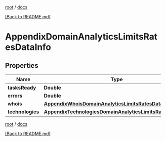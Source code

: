 [root](./../ "root") / [docs](./ "docs")

[[Back to README.md]](./../README.md "[Back to README.md]")

# AppendixDomainAnalyticsLimitsRatesDataInfo

## Properties

| Name | Type | Description | Notes |
|------------ | ------------- | ------------- | -------------|
|**tasksReady** | **Double** |  |  [optional] |
|**errors** | **Double** |  |  [optional] |
|**whois** | [**AppendixWhoisDomainAnalyticsLimitsRatesDataInfo**](AppendixWhoisDomainAnalyticsLimitsRatesDataInfo.md) |  |  [optional] |
|**technologies** | [**AppendixTechnologiesDomainAnalyticsLimitsRatesDataInfo**](AppendixTechnologiesDomainAnalyticsLimitsRatesDataInfo.md) |  |  [optional] |

[root](./../ "root") / [docs](./ "docs")

[[Back to README.md]](./../README.md "[Back to README.md]")